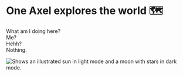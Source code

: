 # One Axel explores the world 🗺
What am I doing here? <br>
Me? <br>
Hehh? <br>
Nothing.

<picture>
  <source media="(prefers-color-scheme: dark)" srcset="https://github.com/axelplore/axelplore/blob/main/image_6442e3fca625b00212a0960b_373618.jpeg">
  <source media="(prefers-color-scheme: light)" srcset="https://github.com/axelplore/axelplore/blob/main/image_6442e3fca625b00212a0960b_373618.jpeg">
  <img alt="Shows an illustrated sun in light mode and a moon with stars in dark mode." src="https://user-images.githubusercontent.com/25423296/163456779-a8556205-d0a5-45e2-ac17-42d089e3c3f8.png">
</picture>
<!--
**axelplore/axelplore** is a ✨ _special_ ✨ repository because its `README.md` (this file) appears on your GitHub profile.

Here are some ideas to get you started:

- 🔭 I’m currently working on ...
- 🌱 I’m currently learning ...
- 👯 I’m looking to collaborate on ...
- 🤔 I’m looking for help with ...
- 💬 Ask me about ...
- 📫 How to reach me: ...
- 😄 Pronouns: ...
- ⚡ Fun fact: ...
-->
